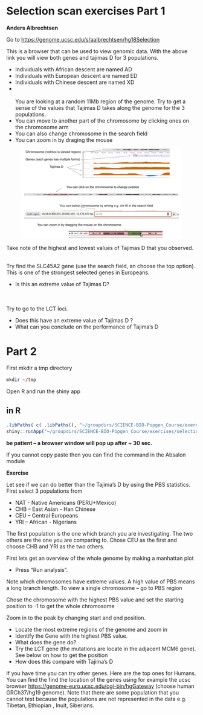 
# Selection scan exercises Part 1
**Anders Albrechtsen**

  
Go to https://genome.ucsc.edu/s/aalbrechtsen/hg18Selection




This is a browser that can be used to view genomic data. With the above link you will view both genes and tajimas D for 3 populations. 
 - Individuals with African descent are named AD
 - Individuals with European descent are named ED
 - Individuals with Chinese descent are named XD
 - <br/><br/>
You are looking at a random 11Mb region of the genome. Try to get a sense of the values that Tajimas D takes along the genome for the 3 populations.
 - You can move to another part of the chromosome by clicking ones on the chromosome arm 
 - You can also change chromosome in the search field
 - You can zoom in by draging the mouse
 <figure>
  <img  src="browser.png" alt="" width=800 title="">
 </figure>
 


Take note of the highest and lowest values of Tajimas D that you observed. 
<br/><br/>
  

Try find the SLC45A2 gene (use the search field, an choose the top option). This is one of the strongest selected genes in Europeans. 
 - Is this an extreme value of Tajimas D?

<br/><br/>
Try to go to the LCT loci. 
 - Does this have an extreme value of Tajimas D ?
 - What can you conclude on the performance of Tajima’s D

# Part 2
First mkdir a tmp directory 
```R
mkdir ~/tmp
```


Open R and run the shiny app
## in R 
```R
.libPaths( c( .libPaths(), "~/groupdirs/SCIENCE-BIO-Popgen_Course/exercises/Rlib/") )
shiny::runApp("~/groupdirs/SCIENCE-BIO-Popgen_Course/exercises/selection/selectionScan/")
```
**be patient – a browser window will pop up after ~ 30 sec.**

If you cannot copy paste then you can find the command in the Absalon module


**Exercise**

Let see if we can do better than the Tajima’s D by using the PBS statistics. First select 3 populations from 
  - NAT - Native Americans (PERU+Mexico)
  - CHB – East Asian - Han Chinese
  - CEU – Central Europeans
  - YRI – African - Nigerians
  
The first population is the one which branch you are investigating. The two others are the one you are comparing to. Chose CEU as the first and choose CHB and YRI as the two others. 

First lets get an overview of the whole genome by making a manhattan plot
  - Press “Run analysis”. 

Note which chromosomes have extreme values. A high value of PBS means a long branch length. 
To view a single chromosome – go to PBS region

Chose the chromosome with the highest PBS value and set the starting position to -1 to get the whole chromosome

Zoom in to the peak by changing start and end position. 

  - Locate the most extreme regions of the genome and zoom in
  - Identify the Gene with the highest PBS value.  
  - What does the gene do?
  - Try the LCT gene (the mutations are locate in the adjacent MCM6 gene). See below on how to get the position
  - How does this compare with Tajima’s D
  
If you have time you can try other genes. Here are the top ones for Humans. You can find the find the location of the genes using for example the ucsc browser https://genome-euro.ucsc.edu/cgi-bin/hgGateway   (choose human GRCh37/hg19 genome). Note that there are some population that you cannot test because the populations are not represented in the data e.g. Tibetan, Ethiopian , Inuit, Siberians.







